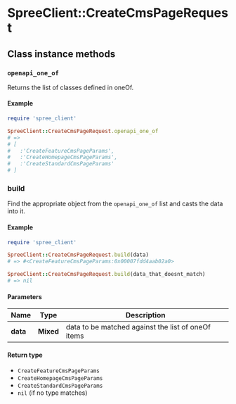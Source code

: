 # SpreeClient::CreateCmsPageRequest

## Class instance methods

### `openapi_one_of`

Returns the list of classes defined in oneOf.

#### Example

```ruby
require 'spree_client'

SpreeClient::CreateCmsPageRequest.openapi_one_of
# =>
# [
#   :'CreateFeatureCmsPageParams',
#   :'CreateHomepageCmsPageParams',
#   :'CreateStandardCmsPageParams'
# ]
```

### build

Find the appropriate object from the `openapi_one_of` list and casts the data into it.

#### Example

```ruby
require 'spree_client'

SpreeClient::CreateCmsPageRequest.build(data)
# => #<CreateFeatureCmsPageParams:0x00007fdd4aab02a0>

SpreeClient::CreateCmsPageRequest.build(data_that_doesnt_match)
# => nil
```

#### Parameters

| Name | Type | Description |
| ---- | ---- | ----------- |
| **data** | **Mixed** | data to be matched against the list of oneOf items |

#### Return type

- `CreateFeatureCmsPageParams`
- `CreateHomepageCmsPageParams`
- `CreateStandardCmsPageParams`
- `nil` (if no type matches)

